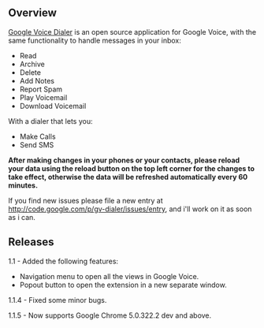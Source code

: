 ## Overview ##

[Google Voice Dialer](https://chrome.google.com/extensions/detail/beoddpfedeggnbomdpakbobkklaphllf) is an open source application for Google Voice, with  the same functionality to handle messages in your inbox:
  * Read
  * Archive
  * Delete
  * Add Notes
  * Report Spam
  * Play Voicemail
  * Download Voicemail


With a dialer that lets you:
  * Make Calls
  * Send SMS


**After making changes in your phones or your contacts, please reload your data using the reload button on the top left corner for the changes to take effect, otherwise the data will be refreshed automatically every 60 minutes.**

If you find new issues please file a new entry at http://code.google.com/p/gv-dialer/issues/entry, and i'll work on it as soon as i can.


## Releases ##

1.1 - Added the following features:
  * Navigation menu to open all the views in Google Voice.
  * Popout button to open the extension in a new separate window.

1.1.4 - Fixed some minor bugs.

1.1.5 - Now supports Google Chrome 5.0.322.2 dev and above.